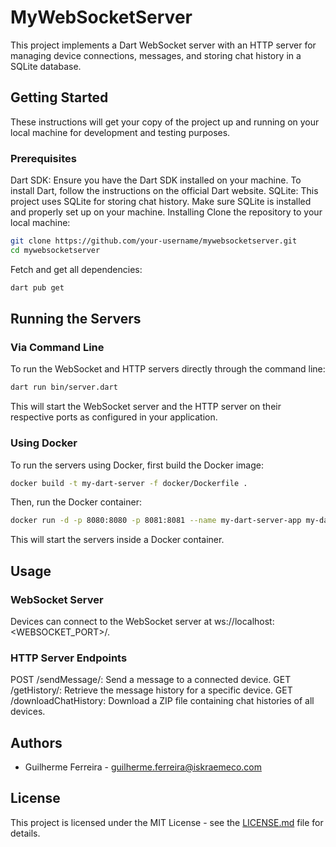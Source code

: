 # MyWebSocketServer

This project implements a Dart WebSocket server with an HTTP server for managing device connections, messages, and storing chat history in a SQLite database.

## Getting Started
These instructions will get your copy of the project up and running on your local machine for development and testing purposes.

### Prerequisites
Dart SDK: Ensure you have the Dart SDK installed on your machine. To install Dart, follow the instructions on the official Dart website.
SQLite: This project uses SQLite for storing chat history. Make sure SQLite is installed and properly set up on your machine.
Installing
Clone the repository to your local machine:

```bash
git clone https://github.com/your-username/mywebsocketserver.git
cd mywebsocketserver
```
Fetch and get all dependencies:

```bash
dart pub get
```

## Running the Servers

### Via Command Line

To run the WebSocket and HTTP servers directly through the command line:

```bash
dart run bin/server.dart
```

This will start the WebSocket server and the HTTP server on their respective ports as configured in your application.

### Using Docker
To run the servers using Docker, first build the Docker image:

```bash
docker build -t my-dart-server -f docker/Dockerfile .
```

Then, run the Docker container:

```bash
docker run -d -p 8080:8080 -p 8081:8081 --name my-dart-server-app my-dart-server
```

This will start the servers inside a Docker container.

## Usage

### WebSocket Server

Devices can connect to the WebSocket server at ws://localhost:<WEBSOCKET_PORT>/<deviceID>.

### HTTP Server Endpoints
POST /sendMessage/<deviceId>: Send a message to a connected device.
GET /getHistory/<deviceId>: Retrieve the message history for a specific device.
GET /downloadChatHistory: Download a ZIP file containing chat histories of all devices.


## Authors

 * Guilherme Ferreira - guilherme.ferreira@iskraemeco.com

## License
This project is licensed under the MIT License - see the [LICENSE.md](./LICENSE.md) file for details.